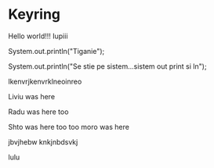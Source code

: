 Keyring
=======

Hello world!!!
Iupiii

System.out.println("Tiganie");

System.out.println("Se stie pe sistem...sistem out print si ln");

lkenvrjkenvrklneoinreo

Liviu was here

Radu was here too

Shto was here too too
moro was here

jbvjhebw knkjnbdsvkj

lulu